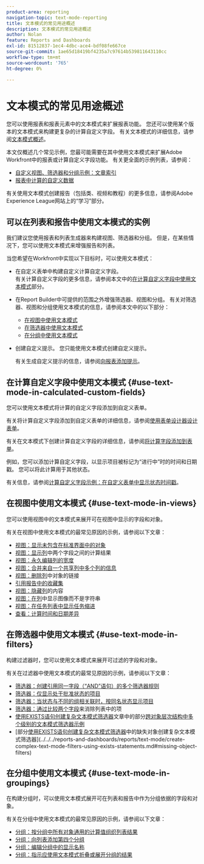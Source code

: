 ```yaml
---
product-area: reporting
navigation-topic: text-mode-reporting
title: 文本模式的常见用途概述
description: 文本模式的常见用途概述
author: Nolan
feature: Reports and Dashboards
exl-id: 81512837-1ec4-4dbc-ace4-bdf08fe667ce
source-git-commit: 1ae65d18419bf4235a7c97614b539811643110cc
workflow-type: tm+mt
source-wordcount: '765'
ht-degree: 0%

---
```


# 文本模式的常见用途概述

<!-- Audited: 1/2024 -->

<!--
<p data-mc-conditions="QuicksilverOrClassic.Draft mode">(NOTE: Alina: ***This is linked to Understanding Text Mode (article), and the TOC article for examples of various reporting elements)</p>
-->

您可以使用报表和报表元素中的文本模式来扩展报表功能。 您还可以使用某个版本的文本模式来构建更复杂的计算自定义字段。 有关文本模式的详细信息，请参阅[文本模式概述](../../../reports-and-dashboards/reports/text-mode/understand-text-mode.md)。

本文仅概述几个常见示例，您最可能需要在其中使用文本模式来扩展Adobe Workfront中的报表或计算自定义字段功能。 有关更全面的示例列表，请参阅：

* [自定义视图、筛选器和分组示例：文章索引](../../../reports-and-dashboards/reports/custom-view-filter-grouping-samples/custom-view-filter-grouping-samples.md)
* [报表中计算的自定义数据](../../../reports-and-dashboards/reports/calc-cstm-data-reports/calculated-custom-data-reports.md)

有关使用文本模式创建报告（包括类、视频和教程）的更多信息，请参阅Adobe Experience League网站上的“学习”部分。

<!--this link is outdated: 

For additional real-life text mode examples that other Workfront customers might have identified, visit the [Text Mode Reporting Discussions](https://one.workfront.com/s/topic/0TO0z000000cdHmGAI/text-mode-reporting?tabset-21363=3) tab in&nbsp; Adobe Workfront One or join the [Workfront Community](https://one.workfront.com/s/community) (requires logging in). &nbsp;

-->

## 可以在列表和报告中使用文本模式的实例

我们建议您使用报表和列表生成器来构建视图、筛选器和分组。 但是，在某些情况下，您可以使用文本模式来增强报告和列表。

当您希望在Workfront中实现以下目标时，可以使用文本模式：

* 在自定义表单中构建自定义计算自定义字段。\
  有关计算自定义字段的更多信息，请参阅本文中的[在计算自定义字段中使用文本模式](#use-text-mode-in-calculated-custom-fields)部分。
* 在Report Builder中可提供的范围之外增强筛选器、视图和分组。 有关对筛选器、视图和分组使用文本模式的信息，请参阅本文中的以下部分：

   * [在视图中使用文本模式](#use-text-mode-in-views)
   * [在筛选器中使用文本模式](#use-text-mode-in-filters)
   * [在分组中使用文本模式](#use-text-mode-in-groupings)

* 创建自定义提示。 您只能使用文本模式创建自定义提示。

  有关生成自定义提示的信息，请参阅[向报表添加提示](../../../reports-and-dashboards/reports/creating-and-managing-reports/add-prompt-report.md)。

## 在计算自定义字段中使用文本模式 {#use-text-mode-in-calculated-custom-fields}

您可以使用文本模式将计算的自定义字段添加到自定义表单。

有关将计算自定义字段添加到自定义表单的详细信息，请参阅[使用表单设计器设计表单](/help/quicksilver/administration-and-setup/customize-workfront/create-manage-custom-forms/form-designer/design-a-form/design-a-form.md)。

有关在文本模式下创建计算自定义字段的详细信息，请参阅[将计算字段添加到表单](/help/quicksilver/administration-and-setup/customize-workfront/create-manage-custom-forms/form-designer/design-a-form/add-a-calculated-field.md)。

例如，您可以添加计算自定义字段，以显示项目被标记为“进行中”时的时间和日期戳。 您可以将此计算用于其他状态。

有关信息，请参阅[计算自定义字段示例：在自定义表单中显示状态时间戳](../../../reports-and-dashboards/reports/calc-cstm-data-reports/example-status-timestamp-in-calculated-field.md)。

<!--
<ul data-mc-conditions="QuicksilverOrClassic.Draft mode">
<li><a href="#display-a-status-timestamp-in-a-custom-form" class="MCXref xref">Display a Status timestamp in a Custom Form</a> </li>
</ul>
-->

<!--
<div data-mc-conditions="QuicksilverOrClassic.Draft mode">
<p><strong>Display a Status timestamp in a Custom Form</strong></p> 
<p data-mc-conditions="QuicksilverOrClassic.Draft mode">(NOTE: This section used to be undrafted but replaced it with a standlone article. See new article: /Content/Reports and Dashboards/Reports/Calc Cstm Data-Reports/example-status-timestamp-in-calculated-field.htm)</p>
<p>The following calculated field displays the date when the specified object status was modified. </p>
<ol>
<li value="1">Navigate to a Custom form where you want to add the field.</li>
<li value="2">Click <strong>Calculated</strong> to add a calculated custom field to the form.<br></li>
<li value="3">Specify a <strong>Label</strong> for the Custom Field, for example: <i>Status Timestamp Custom Field</i>.</li>
<li value="4">(Optional) Click the <strong>Name</strong> field to update it. The Name of the field matches the Label you just entered by default. </li>
<li value="5">Click&nbsp;<strong>Done</strong>. </li>
<li value="6">Click <strong>Save+Close</strong>.</li>
<li value="7">Re-open the Custom Form, and click the new Status Timestamp Custom Field on the form.</li>
<li value="8"> In the <strong>Calculation</strong> field, specify the following calculation for your Custom Field:<br><pre>IF(Status='INP',IF(ISBLANK({DE:Status Timestamp Custom Field}),$$NOW,{DE:Status Timestamp Custom Field}),{DE:Status Timestamp Custom Field}) </pre>
<p data-mc-conditions="QuicksilverOrClassic.Draft mode">(NOTE:Alina: text should wrap here.)</p>
<note type="note">  You must always use the three letter key for the Status in this calculation.
<br>For more information about the keys for Statuses, see
<a href="../../../administration-and-setup/customize-workfront/creating-custom-status-and-priority-labels/create-or-edit-a-status.md" class="MCXref xref">Create or edit a status</a>.
</note></li>
<li value="9"> Click <strong>Save+Close</strong>.<br>You can then report on the Status Timestamp Custom Field, or use it in other calculations in reports or Custom Fields.<br> <note type="note">  If your status changes to INP, then another status, then back to INP, Workfront captures only the timestamp of the first change to INP.
</note><br></li>
</ol>
</div>
-->

## 在视图中使用文本模式 {#use-text-mode-in-views}

您可以使用视图中的文本模式来展开可在视图中显示的字段和对象。

有关在视图中使用文本模式的最常见原因的示例，请参阅以下文章：

* [视图：显示未包含在标准界面中的对象](../../../reports-and-dashboards/reports/custom-view-filter-grouping-samples/view-display-objects-not-in-standard-interface.md)
* [视图：显示列](../../../reports-and-dashboards/reports/custom-view-filter-grouping-samples/view-calculation-between-two-fields.md)中两个字段之间的计算结果
* [视图：永久编辑列的宽度](../../../reports-and-dashboards/reports/custom-view-filter-grouping-samples/view-edit-column-width-permanently.md)
* [视图：合并来自一个共享列中多个列的信息](../../../reports-and-dashboards/reports/custom-view-filter-grouping-samples/view-merge-columns.md)
* [视图：删除列](../../../reports-and-dashboards/reports/custom-view-filter-grouping-samples/view-remove-link-to-object.md)中对象的链接
* [引用报告中的收藏集](../../../reports-and-dashboards/reports/text-mode/reference-collections-report.md)
* [视图：隐藏列](../../../reports-and-dashboards/reports/custom-view-filter-grouping-samples/view-hide-column-content.md)的内容
* [视图：在列](../../../reports-and-dashboards/reports/custom-view-filter-grouping-samples/view-display-image-in-view.md)中显示图像而不是字符串
* [视图：在任务列表中显示任务缩进](../../../reports-and-dashboards/reports/custom-view-filter-grouping-samples/view-display-task-identations.md)
* [查看：计算时间和日期差异](../../../reports-and-dashboards/reports/custom-view-filter-grouping-samples/view-calculate-time-and-date-differences.md)

<!--
<div data-mc-conditions="QuicksilverOrClassic.Draft mode">
<p>The most common reason for using text mode in a view are: </p>
<ul>
<li><a href="#display-objects-that-are-not-included-in-the-standard-interface" class="MCXref xref">Display objects that are not included in the standard interface</a> </li>
<li><a href="#make-a-calculation-between-two-fields-in-a-column" class="MCXref xref">Make a calculation between two fields in a column</a> </li>
<li><a href="#edit-the-width-of-a-column-permanently" class="MCXref xref">Edit the width of a column permanently</a> </li>
<li>
<div>
<h2>Access requirements</h2>
<p>You must have the following access to perform the steps in this article:</p>
<table style="table-layout:auto">
<col>
<col>
<tbody>
<tr>
<td role="rowheader">Adobe Workfront plan*</td>
<td> <p>Any</p> </td>
</tr>
<tr>
<td role="rowheader">Adobe Workfront license*</td>
<td> <p>Plan </p> </td>
</tr>
<tr>
<td role="rowheader">Access level configurations*</td>
<td> <p>Edit access to Filters, Views, Groupings</p> <p>Edit access to&nbsp;Reports,&nbsp;Dashboards,&nbsp;Calendars to create a view in a report</p> <note type="note">
If you still don't have access, ask your Workfront administrator if they set additional restrictions in your access level. For information on how a Workfront administrator can modify your access level, see
<a href="../../../administration-and-setup/add-users/configure-and-grant-access/create-modify-access-levels.md" class="MCXref xref">Create or modify custom access levels</a>.
</note> </td>
</tr>
<tr>
<td role="rowheader">Object permissions</td>
<td> <p>Manage permissions to a report to create or edit a view in a report</p> <p>Manage permissions to a view to edit it</p> <p>For information on requesting additional access, see <a href="../../../workfront-basics/grant-and-request-access-to-objects/request-access.md" class="MCXref xref">Request access to objects </a>.</p> </td>
</tr>
</tbody>
</table>
<p>*To find out what plan, license type, or access you have, contact your Workfront administrator.</p>
</div> </li>
<li><a href="#edit-the-width-of-a-column-permanently" class="MCXref xref">Edit the width of a column permanently</a> </li>
<li><a href="#merge-multiple-columns-into-a-single-column" class="MCXref xref">Merge multiple columns into a single column</a> </li>
<li><a href="#remove-a-link-to-an-object-from-the-view" class="MCXref xref">Remove a link to an object from the view</a> </li>
<li><a href="#display-a-collection-in-a-view" class="MCXref xref">Display a collection in a view</a> </li>
<li><a href="#hide-the-content-of-a-column-in-a-view" class="MCXref xref">Hide the content of a column in a view</a> </li>
<li><a href="#display-an-image-in-a-view" class="MCXref xref">Display an image in a view</a> </li>
<li><a href="#display-task-indentations-in-a-view" class="MCXref xref">Display task indentations in a view</a> </li>
<li><a href="#calculate-time-and-date-differences" class="MCXref xref">Calculate time and date differences</a> </li>
</ul>
</div>
-->

<!--
<div data-mc-conditions="QuicksilverOrClassic.Draft mode">
<p><strong>Display objects that are not included in the standard interface</strong></p>
<p data-mc-conditions="QuicksilverOrClassic.Draft mode">(NOTE: see new article: /Content/Reports and Dashboards/Reports/Custom View Filter Grouping Samples/view-display-objects-not-in-standard-interface.htm)</p>
<p>You can display objects in a view that are not included in the standard mode interface. Some objects can be included in a view only by referencing them via text mode.<br>You can know which fields can be included in a view in either of the following ways:</p>
<ul>
<li>Use the <a href="../../../wf-api/general/api-explorer.md" class="MCXref xref">API Explorer</a> to discover other objects that can be referenced via text mode.<br>Not all the fields documented in the API Explorer are valid fields for text mode. Some fields are only reportable through the API.</li>
<li>A column or field name is not available in the standard mode interface, but the column or field ID is. Most objects that have a column or field ID also have a corresponding column or field name. However, in some cases, only the ID is displayed in the standard mode Interface. You can use text mode to include the column or field name in a view by replacing the <strong>fieldnameID</strong> with the <strong>fieldname:name</strong>.<br>For example, in the standard mode interface, the <strong>Sponsor ID</strong> field is available for a project, but the <strong>Sponsor Name</strong> field is not. You can use text mode to display the <strong>Sponsor Name</strong>, if you switch the <strong>Sponsor ID</strong> column to text mode and replace the text in the column with:<br><pre>valuefield=project:sponsor:name<br>querysort=project:sponsor:name<br>valueformat=HTML<br>displayname=Project Sponsor Name<br>linkedname=project<br>namekey=view.relatedcolumn<br>namekeyargkey.0=project<br>namekeyargkey.1=sponsorID</pre></li>
</ul>
<p><strong>Make a calculation between two fields in a column</strong></p> 
<p data-mc-conditions="QuicksilverOrClassic.Draft mode">(NOTE: see new article: /Content/Reports and Dashboards/Reports/Custom View Filter Grouping Samples/column-calculation-between-two-fields.htm)</p>
<p>For example, if you want to find out the number of week days that elapsed between two dates, you can use text mode syntax and data expressions to calculate this difference.<br>For example, we want to calculate the week day difference between the Planned Completion Date and the Actual Completion Date of a task.<br>To do this, you can add a new column to a task view, and <strong>Switch to Text Mode</strong>. In the <strong>Click to edit text</strong> dialog box, paste the following text: </p>
<pre>displayname=Week Day Difference<br>textmode=true<br>valueexpression=WEEKDAYDIFF({plannedCompletionDate},{actualCompletionDate})<br>valueformat=HTML</pre>
<p>You can use any other two dates in this calculation (Actual Start, Actual Completion, Projected Start, Projected Completion, etc).<br>For more information about calculated data expressions, see <a href="../../../reports-and-dashboards/reports/calc-cstm-data-reports/calculated-data-expressions.md" class="MCXref xref">Overview of calculated data expressions</a>.</p>
<p><strong>Edit the width of a column permanently</strong></p> 
<p data-mc-conditions="QuicksilverOrClassic.Draft mode">(NOTE: see new article: /Content/Reports and Dashboards/Reports/Custom View Filter Grouping Samples/column-edit-column-width-permanently.htm) </p>
<p>You can permanently change the width of a column by using these lines in the text mode of the column:</p>
<pre>width=200<br>usewidths=true</pre>
<p>For the <strong>width</strong> line, specify any number (in pixels), according to how wide you want the column to display in the report.</p>
<p><strong>Merge multiple columns into a single column</strong></p> 
<p data-mc-conditions="QuicksilverOrClassic.Draft mode">(NOTE: see new article: /Content/Reports and Dashboards/Reports/Custom View Filter Grouping Samples/view--merge-columns.htm)</p>
<ul>
<li> <p><a href="#merge-data-from-two-columns-with-a-line-break" class="MCXref xref">Merge data from two columns with a line break </a> </p> </li>
<li> <p><a href="#merge-data-from-two-columns-with-no-line-break" class="MCXref xref">Merge data from two columns with no line break </a> </p> </li>
</ul>
<h4 id="merge-data-from-two-columns-with-a-line-break">Merge data from two columns with a line break </h4>
<p>Do the following to share the data from multiple columns to display it in one common column with a line break between the values from each column:</p>
<ol>
<li value="1"> <p>Add a third column between the two columns you want to merge. </p> </li>
<li value="2"> <p>Add the following code in the middle column: </p> <p><pre>value=<br></pre><pre>valueformat=HTML</pre><pre>width=1</pre><pre>sharecol=true</pre> </p> </li>
<li value="3"> <p>Add the following text to the first column:</p> <p><code>sharecol=true</code> </p> </li>
</ol>
</div>
-->

<!--
<div data-mc-conditions="QuicksilverOrClassic.Draft mode">
<h4 id="merge-data-from-two-columns-with-no-line-break">Merge data from two columns with no line break </h4>
<p>You can share the data from multiple separate columns to display it in one column with no breaks or spaces between the values from each column. </p>
<p>To do this:</p>
<ol>
<li value="1"> <p>Add the following text to the first column:</p> <p><code>sharecol=true</code> </p> </li>
</ol> <note type="note">  Consider the following when using shared columns:
<ul>
<li>The <code>valueformat=HTML</code> line is mandatory in a shared column. Otherwise, the columns contain no information (they will be blank) when the report is exported from Workfront.</li>
<li>Conditional formatting may not be supported in merged columns.</li>
<li>Columns with the <strong>viewalias</strong> attribute can limit the amount of columns that you can merge. To avoid these limits, avoid using the <strong>viewalias</strong> attribute. If you must include the <strong>viewalias</strong> attribute in a column, make sure that they are the last item listed in the column.</li>
</ul>
</note>
<p><strong>Remove a link to an object from the view</strong></p> 
<p data-mc-conditions="QuicksilverOrClassic.Draft mode">(NOTE: see this new article: /Content/Reports and Dashboards/Reports/Custom View Filter Grouping Samples/column-remove-link-to-object.htm)</p>
<p>Some objects that you display in a view are links to the Details page of the object, by default. For example, the column that displays the Name of a project is a link to the project; the column that displays the Name of a user is a link to the user profile page.</p>
<p>You can remove this link using text mode.<br>For example, to remove the link to a task in a project report, you may use the following text mode in a column:</p>
<pre>displayname=Task Name<br>linkedname=direct<br>namekey=name<br>querysort=name<br>textmode=true<br>valueexpression={name}<br>valueformat=Compound</pre> <note type="note">  You can use similar code for other objects, and just replace the
<strong>valuefield</strong> line of the code with
<strong>valueexpression</strong>. This removes the link from the view.
</note>
<p><strong>Display a collection in a view</strong></p> 
<p data-mc-conditions="QuicksilverOrClassic.Draft mode">(NOTE: this already has its own article, maybe just list the other article in the TOC of the example) </p>
<p>Display a collection in a report view. A collection is a list of objects that are linked to one other object.<br>For information about displaying a collection in a report view, see the "Reference collections in a View of a report" section in the article <a href="../../../reports-and-dashboards/reports/text-mode/reference-collections-report.md" class="MCXref xref">Reference collections in a report</a>.</p>
<p><strong>Hide the content of a column in a view</strong></p> 
<p data-mc-conditions="QuicksilverOrClassic.Draft mode">(NOTE: see new article: /Content/Reports and Dashboards/Reports/Custom View Filter Grouping Samples/column-hide-column-content.htm) </p>
<p>You can build a column in a view for purposes of sorting the view by a certain field, but you can use text mode to hide the information inside the column from displaying in the view. In this case, the object in the column helps sort the view, but the information of that object does not display in the view.</p>
<p>For example, to hide the Task Number column in a task report, replace the text in the Task Number column with the following:</p>
<pre><strong>displayname=</strong>linkedname=direct<br>querysort=taskNumber<br>sortOrder=1<br>sortType=asc<br>textmode=true<br><strong>value=</strong>valueformat=int<br><strong>width=0</strong></pre>
<p>The important changes in this code which make the column hidden are:</p>
<ul>
<li><code>displayname</code>: This line must be blank.</li>
<li><code>valuefield</code>: This has been replaced by <em>value</em>, and must be blank.</li>
<li><code>width</code>: Depending on the field, this must have a value of <i>0</i> or <i>1</i>.</li>
</ul> <note type="note">  
<ul>
<li>You can use hidden columns to sort by a certain object that you do not want to display in the view.<br>For example, you can sort by Task Number in a task view in the example provided above, and hide the Task Number information from the view.</li>
<li>When you hide a column, note that the information in the column is hidden, but the column still exists in the view.</li>
</ul>
</note>
</div>
-->

<!--
<div data-mc-conditions="QuicksilverOrClassic.Draft mode">
<p><strong>Display an image in a view</strong></p>
<p data-mc-conditions="QuicksilverOrClassic.Draft mode">(NOTE: see new article: /Content/Reports and Dashboards/Reports/Custom View Filter Grouping Samples/column-display-image-in-view.htm) </p>
<p>You can replace the name of an object in a view with an image.</p> <note type="note">  Images appear in their actual resolution so try to use small images. This example is for projects, but it applies to any object with a
<strong>URL</strong> field. You can add it to any column to replace the value of the column with an image.
</note>
<p>To replace the name of a project in a project view with an image:</p>
<ol>
<li value="1"> <p>Ensure that you have an image that is stored on a server accessible from Workfront.</p> <note type="tip">
Avoid using images that are uploaded to Workfront. Because images stored in Workfront are not publicly available and have an access key that expires after a period of time, these images stop displaying in the view over time.
</note> </li>
<li value="2">  Go to a project, click the <strong>More</strong> menu <img src="assets/more-icon-45x33.png" style="width: 45;height: 33;"> next to the name of the project, then click <strong>Edit</strong>.  </li>
<li value="3">In the <strong>URL</strong> field, add the link to the image.</li>
<li value="4">Navigate to a project view in a list or report and customize the view.</li>
<li value="5">Click the header of the column for the <strong>Project Name</strong>, then click <strong>Switch to Text Mode</strong>.</li>
<li value="6">Add the following code to the column to the existing code:<br><pre>displayname=Link Project<br>image.name=Link Project<br>image.valuefield=URL<br>link.linkproperty.0.name=projectID<br>link.linkproperty.0.value=ID<br>link.lookup=link.edit<br>link.page=/view<br>link.valuefield=objCode<br>link.valueformat=val<br>textmode=true<br>type=image<br>valueformat=</pre> The image you selected replaces the Project Name in the project view.</li>
<li value="7">Click <strong>Save View</strong>.</li>
</ol>
</div>
-->

<!--
<div data-mc-conditions="QuicksilverOrClassic.Draft mode">
<p><strong>Display task indentations in a view</strong></p>
<p data-mc-conditions="QuicksilverOrClassic.Draft mode">(NOTE:new article to replace this: /Content/Reports and Dashboards/Reports/Custom View Filter Grouping Samples/view-display-task-identations.htm) </p>
<p>Add this code to the Task Name column in a task view, to display the tasks indented according to the Work Breakdown Structure of the project:</p>
<pre>valueexpression=IF({indent}<1,{name},IF({indent}<2,CONCAT(' - ',{name}),IF({indent}<3,CONCAT(' - - ',{name}),IF({indent}<4,CONCAT(' - - - ',{name}),CONCAT(' - - - - ',{name}))))) </pre>
<p>This adds up to four dashes before the task name to indicate the position of the child task. </p>
<p><strong>Calculate time and date differences</strong></p>
<p data-mc-conditions="QuicksilverOrClassic.Draft mode">(NOTE: replace with this article: /Content/Reports and Dashboards/Reports/Custom View Filter Grouping Samples/view-calculate-time-and-date-differences.htm ----- add to the toc article--- hide this content in this article) </p>
<note type="important">  You cannot calculate the time and date difference in Workfront between two different objects of the same kind. For example, you cannot calculate the time and date difference between two dates on two different projects, tasks, or issues.
</note>
<p>You can only calculate the difference between the following:</p>
<ul>
<li><a href="#calculate-the-time-and-date-difference-between-two-date-fields-on-the-same-object" class="MCXref xref">Calculate the time and date difference between two date fields on the same object</a> </li>
<li><a href="#calculate-the-time-and-date-difference-between-the-field-on-an-object-and-another-field-on-the-parent-object" class="MCXref xref">Calculate the time and date difference between the field on an object and another field on the parent object</a> </li>
</ul>
<h4 id="calculate-the-time-and-date-difference-between-two-date-fields-on-the-same-object"><strong>Calculate the time and date difference between two date fields on the same object</strong> </h4>
<p>For example, to calculate the difference between the Planned Completion Date and the Actual Completion Date of a task add the following column to a task report:</p>
<pre>displayname=Planned-Actual Completion Date<br>linkedname=direct<br>querysort=plannedCompletionDate<br>textmode=true<br>valueexpression=ROUND(DATEDIFF({plannedCompletionDate},{actualCompletionDate}),2)<br>valueformat=HTML</pre>
<p>The result displays in days. The timestamp on the date field is also taken into account, and the number of days might be followed by decimals if the timestamps don't match.</p>
<h4 id="calculate-the-time-and-date-difference-between-the-field-on-an-object-and-another-field-on-the-parent-object"><strong>Calculate the time and date difference between the field on an object and another field on the parent object</strong> </h4>
<p>For a list of objects and their parents, see the "Understanding the Interdependency and Hierarchy of Objects" section in <a href="../../../workfront-basics/navigate-workfront/workfront-navigation/understand-objects.md" class="MCXref xref">Understand objects in Adobe Workfront</a>.<br>For example, you can calculate the difference between the Planned Completion Date of a task and the Planned Completion Date of its parent task, or of the project that the task is on.</p>
<ul>
<li>Add the following column to a task view or report to calculate the difference between the Planned Completion Date of the task and that of the parent task:<br><pre>valueexpression=ROUND(DATEDIFF({plannedCompletionDate},{parent}.{plannedCompletionDate}),2)<br>textmode=true<br>valueformat=HTML<br>displayname=Parent Planned Completion - Planned Completion</pre></li>
<li>Add the following column to a task view or report to calculate the difference between the Planned Completion Date of the task and that of the project:<br><pre>displayname=Project Planned Completion - Planned Completion<br>textmode=true<br>valueexpression=ROUND(DATEDIFF({plannedCompletionDate},{project}.{plannedCompletionDate}),2)<br>valueformat=HTML</pre></li>
</ul>
</div>
-->

## 在筛选器中使用文本模式 {#use-text-mode-in-filters}

<!--
<p data-mc-conditions="QuicksilverOrClassic.Draft mode">(NOTE: replace all these links with the link to the actual articles; --- hide all the sections below)</p>
-->

构建过滤器时，您可以使用文本模式来展开可过滤的字段和对象。

有关在过滤器中使用文本模式的最常见原因的示例，请参阅以下文章：

* [筛选器：创建引用同一字段（“AND”语句）的多个筛选器规则](../../../reports-and-dashboards/reports/custom-view-filter-grouping-samples/filter-refrence-the-same-field-multiple-times.md)
* [筛选器：仅显示处于批准状态的项目](../../../reports-and-dashboards/reports/custom-view-filter-grouping-samples/filter-for-items-in-approval-status.md)
* [筛选器：当状态与不同的组相关联时，按同名状态显示项目](../../../reports-and-dashboards/reports/custom-view-filter-grouping-samples/filter-same-name-statuses-from-different-groups.md)
* [筛选器：通过比较两个字段](../../../reports-and-dashboards/reports/custom-view-filter-grouping-samples/filter-items-by-comparing-two-fields.md)来消除列表中的项
* [使用EXISTS语句创建复杂文本模式筛选器](../../../reports-and-dashboards/reports/text-mode/create-complex-text-mode-filters-using-exists-statements.md)文章中的部分[跨对象层次结构中多个级别的文本模式筛选器示例](../../../reports-and-dashboards/reports/text-mode/create-complex-text-mode-filters-using-exists-statements.md#examples)
* [部分[使用EXISTS语句创建复杂文本模式筛选器](../../../reports-and-dashboards/reports/text-mode/create-complex-text-mode-filters-using-exists-statements.md)中的缺失对象创建复杂文本模式筛选器](../../../reports-and-dashboards/reports/text-mode/create-complex-text-mode-filters-using-exists-statements.md#missing-object-filters)

<!--
<div data-mc-conditions="QuicksilverOrClassic.Draft mode">
<p>The most common reasons for using text mode in a filter are:</p>
<p data-mc-conditions="QuicksilverOrClassic.Draft mode">(NOTE: previous content that was drafted when it was replaced by standalone articles linked above) </p>
<ul>
<li> <p><a href="#create-multiple-filter-rules-that-reference-the-same-field" class="MCXref xref">Create multiple Filter Rules that reference the same field</a> </p> </li>
<li> <p><a href="#filter-for-items-in-an-approval-status" class="MCXref xref">Filter for items in an approval status</a> </p> </li>
<li> <p><a href="#filter-for-items-by-same-name-statuses-when-the-statuses-are-associated-with-different-groups" class="MCXref xref">Filter for items by same-name statuses when the statuses are associated with different groups</a> </p> </li>
<li> <p><a href="#filter-items-by-comparing-two-fields" class="MCXref xref">Filter items by comparing two fields</a> </p> </li>
<li> <p><a href="#create-complex-text-mode-filters-that-span-multiple-levels-in-the-object-hierarchy">Creating Complex Text-Mode Filters that Span Multiple Levels in the Object Hierarchy</a> </p> </li>
<li> <p><a href="#create-complex-text-mode-filters-for-missing-objects">Creating Complex Text-Mode Filters for Missing Objects</a> </p> </li>
</ul>
<p><strong>Create multiple Filter Rules that reference the same field</strong></p>
<p data-mc-conditions="QuicksilverOrClassic.Draft mode">(NOTE: replace content with a link to here: /Content/Reports and Dashboards/Reports/Custom View Filter Grouping Samples/filter-refrence-the-same-field-multiple-times.htm) </p>
<p>In the standard mode interface, when attempting to create multiple filters that reference the same field (using the AND qualifier), one of the filters is deleted when you save the report and exit the report builder.<br>For example, Workfront does not allow you to save the following filter rules using the standard mode interface:<br>Task Name > Contains > Green<br>Task Name > Does Not Contain > Red<br>However, you can create these filters using text mode:</p>
<pre>name=green<br>name_Mod=cicontains<br>AND:1:name=red<br>AND:1:name_Mod=cinotcontains</pre>
<p><strong>Filter for items in an approval status</strong></p>
<p data-mc-conditions="QuicksilverOrClassic.Draft mode">(NOTE: replace this with a link to this: /Content/Reports and Dashboards/Reports/Custom View Filter Grouping Samples/filter-for-items-in-approval-status.htm--- hide the content from here) </p>
<p>To display only items in a certain status which is currently in Pending Approval:</p>
<ol>
<li value="1">Go to the filter you want to customize for a list of projects, for example.<br>This works the same for any other object with an approval status.</li>
<li value="2">Add a<strong>Filter Rule</strong> for the <strong>Status</strong> field of the object of your list.<br>For example, in a project report, add <strong>Status Equal Planning</strong>, if you want to display only projects which are in a status of <strong>Planning - Pending Approval</strong>.</li>
<li value="3">Click <strong>Switch to Text Mode</strong>.</li>
<li value="4">Modify the <em>status</em> line by adding a <strong>:A</strong> to the three letter key of the status:<br><pre>status=PLN:A<br>status_Mod=in</pre></li>
<li value="5">Click <strong>Save Filter</strong>.<br>You can use the same steps to filter for all statuses of all objects that could be associated with an approval process.</li>
</ol>
<p><strong>Filter for items by same-name statuses when the statuses are associated with different groups</strong></p> 
<p data-mc-conditions="QuicksilverOrClassic.Draft mode">(NOTE: link to this article: /Content/Reports and Dashboards/Reports/Custom View Filter Grouping Samples/filter-same-name-statuses-from-different-groups.htm) </p>
<p>You can have a task status assigned to Group A named <em>New Status</em> with the three-letter key <em>NST</em>. You may have another task status assigned to Group B also named <em>New Status</em> with the three-letter key <em>NES.</em> Although the names for the two statuses can be identical, the three letter code is always unique.<br>For more information about group statuses, see <a href="../../../administration-and-setup/manage-groups/manage-group-statuses/create-or-edit-a-group-status.md" class="MCXref xref">Create or edit a group status</a>.<br>To distinguish between the two statuses in our example you can modify the text mode of the filter applied to a task list to ensure items in both statuses are identified:</p>
<ol>
<li value="1">Go to the filter you want to customize for a list of tasks, for example.<br>This works the same for projects and issues, as well.</li>
<li value="2">Add a<strong>Filter Rule</strong> for the <strong>Status</strong> field of the object of your list.<br>For example, in a task report, add <strong>Status Equal New Status</strong>, if you want to display only tasks which are in a status of <strong>New Status</strong>.<br>Notice that you have only one option for a status named New Status.</li>
<li value="3">Click <strong>Switch to Text Mode</strong>.<br>The following code should display:<br><pre xml:space="preserve">status=NST<br>status_Mod=in </pre><note type="note">
Only one status displays here. The status line displays one of the three-letter keys for one of the statuses.
</note></li>
<li value="4">Add the following two lines of code to add the status that is missing from the filter:<br><pre>status=NST<br>status_Mod=in<br>OR:1:status=NES<br>OR:1:status_Mod=in</pre></li>
<li value="5">Click <strong>Save Filter</strong>.</li>
</ol>
<p><strong>Filter items by comparing two fields</strong></p>
<p data-mc-conditions="QuicksilverOrClassic.Draft mode">(NOTE: replace this and hide, the new article is: /Content/Reports and Dashboards/Reports/Custom View Filter Grouping Samples/filter-items-by-comparing-two-fields.htm)</p>
<p>For example, you can display only tasks where the Actual Completion Date of the task is greater than the Planned Completion Date:</p>
<ol>
<li value="1">Go to the filter you want to customize on a task list, for example.</li>
<li value="2">Click <strong>Add Filter Rule</strong> for the <strong>Actual Completion Date</strong> field.</li>
<li value="3">Click <strong>Switch to Text Mode</strong>.</li>
<li value="4">Replace the text with the following code:<br><pre>actualCompletionDate=FIELD:plannedCompletionDate<br>actualCompletionDate_Mod=gt</pre></li>
<li value="5">Click <strong>Save Filter</strong>.</li>
</ol>
<p><strong>Create complex Text Mode filters that span multiple levels in the object hierarchy</strong></p>
<p data-mc-conditions="QuicksilverOrClassic.Draft mode">(NOTE: Alina - links in this section and the following one are correct.)&nbsp;</p>
<p>Using EXISTS statements in the text mode interface, you can filter for objects that are removed from the filter object by more than two levels of hierarchy.</p>
<p>For information about filtering across multiple levels of object hierarchy, see the section <a href="../../../reports-and-dashboards/reports/text-mode/create-complex-text-mode-filters-using-exists-statements.md#examples" class="MCXref xref">Examples of text mode filters that span multiple levels in the object hierarchy</a> in the article <a href="../../../reports-and-dashboards/reports/text-mode/create-complex-text-mode-filters-using-exists-statements.md" class="MCXref xref">Create complex Text Mode filters using EXISTS statements</a>.</p>
<p><strong>Create complex Text Mode filters for missing objects</strong></p>
<p>Using EXISTS statements in the text mode interface, you can filter for objects that are missing. For example, you can display a list of users who did not log time in Workfront within a certain period of time or a list of custom fields that are not associated with any custom forms.</p>
<p>For information about filtering for missing objects, see the section <a href="../../../reports-and-dashboards/reports/text-mode/create-complex-text-mode-filters-using-exists-statements.md#missing-object-filters" class="MCXref xref">Create complex text mode filters for missing objects</a> in the article <a href="../../../reports-and-dashboards/reports/text-mode/create-complex-text-mode-filters-using-exists-statements.md" class="MCXref xref">Create complex Text Mode filters using EXISTS statements</a>.</p>
</div>
-->

## 在分组中使用文本模式 {#use-text-mode-in-groupings}

<!--
<p data-mc-conditions="QuicksilverOrClassic.Draft mode">(NOTE: replace all these links with the link to the actual articles; --- hide all the sections below)</p>
-->

在构建分组时，可以使用文本模式展开可在列表和报告中作为分组依据的字段和对象。

有关在分组中使用文本模式的最常见原因的示例，请参阅以下文章：

* [分组：按分组中所有对象通用的计算值组织列表结果](../../../reports-and-dashboards/reports/custom-view-filter-grouping-samples/grouping-by-calculated-common-values.md)
* [分组：向列表添加第四个分组](../../../reports-and-dashboards/reports/custom-view-filter-grouping-samples/grouping-add-fourth-grouping.md)
* [分组：编辑分组中的显示名称](../../../reports-and-dashboards/reports/custom-view-filter-grouping-samples/grouping-rename-grouping.md)
* [分组：指示应使用文本模式折叠或展开分组的结果](../../../reports-and-dashboards/reports/custom-view-filter-grouping-samples/grouping-collapsed-or-expanded-results.md)

<!--
<div data-mc-conditions="QuicksilverOrClassic.Draft mode">
<p>The most common reasons for using text mode in a grouping are:</p> 
<p data-mc-conditions="QuicksilverOrClassic.Draft mode">(NOTE: drafted this content when the standalone articles that replaced these sections were turned live) </p>
<ul>
<li><a href="#group-results-by-a-calculated-value-common-to-all-objects-in-the-grouping" class="MCXref xref">Group results by a calculated value common to all objects in the grouping</a> </li>
<li><a href="#add-a-fourth-grouping-in-a-standard-report" class="MCXref xref">Add a fourth grouping in a standard report</a> </li>
<li><a href="#rename-a-grouping" class="MCXref xref">Rename a Grouping</a> </li>
<li data-mc-conditions="QuicksilverOrClassic.Quicksilver"><a href="#indicate-whether-the-results-in-a-grouping-should-be-collapsed-or-expanded" class="MCXref xref">Indicate whether the results in a Grouping should be collapsed or expanded</a> </li>
</ul>
<p><strong>Group results by a calculated value common to all objects in the grouping</strong></p> 
<p data-mc-conditions="QuicksilverOrClassic.Draft mode">(NOTE: hide this and see this article instead: /Content/Reports and Dashboards/Reports/Custom View Filter Grouping Samples/grouping-by-calculated-common-values.htm) </p>
<p>For example, you might want to view your tasks grouped by Percent Complete in ranges of 0-25, 26-50, 51-75, 75-99, and 100. Doing so would require using text mode for your grouping.<br>The grouping that you want to use for this example is:</p> 
<p data-mc-conditions="QuicksilverOrClassic.Draft mode">(NOTE:&nbsp;Alina: this should wrap within the page margins)</p>
<pre>textmode=true<br>group.0.valueexpression=IF({percentComplete}>=0&&{percentComplete}<=25,'0-25%',IF({percentComplete}>25&&{percentComplete}<=50,'26-50%',IF({percentComplete}>50&&{percentComplete}<=75,'51-75%',IF({percentComplete}>75&&{percentComplete}<=100,'76-100%',''))))<br>group.0.linkedname=direct<br>group.0.valueformat=doubleAsString<br>group.0.namekey=percentComplete</pre>
<p><strong>Add a fourth grouping in a standard report</strong></p>
<p data-mc-conditions="QuicksilverOrClassic.Draft mode">(NOTE: hide and replace this with: /Content/Reports and Dashboards/Reports/Custom View Filter Grouping Samples/grouping-add-fourth-grouping.htm)&nbsp;</p>
<p>You can have four groupings in a matrix report. For more information about matrix reports, see <a href="../../../reports-and-dashboards/reports/creating-and-managing-reports/create-matrix-report.md" class="MCXref xref">Create a matrix report</a>.<br>You can only have three groupings in a standard report through the standard interface. To add a fourth grouping in a standard report, you must use text mode.<br><img src="assets/four-groupings-in-a-standard-report-350x59.png" alt="Four_groupings_in_a_standard_report.png" style="width: 350;height: 59;"><br>For example, you have a task report which is grouped by Project Name, Progress Status and Planned Completion Date. You want to add a fourth grouping, for Assigned To Name. You can do that, with the following code inside your grouping builder:</p>
<pre>group.0.linkedname=project<br>group.0.namekey=view.relatedcolumn<br>group.0.namekeyargkey.0=project<br>group.0.namekeyargkey.1=name<br>group.0.valuefield=project:name<br>group.0.valueformat=string<br>group.1.enumclass=com.attask.common.constants.ProgressStatusEnum<br>group.1.enumtype=TASK<br>group.1.linkedname=direct<br>group.1.namekey=progressStatus<br>group.1.type=enum<br>group.1.valuefield=progressStatus<br>group.1.valueformat=val<br>group.2.groupdatesby=WY<br>group.2.linkedname=direct<br>group.2.namekey=plannedCompletionDate<br>group.2.notime=false<br>group.2.valuefield=plannedCompletionDate<br>group.2.valueformat=atDateAsWeekString<br>group.3.valuefield=assignedTo:name<br>group.3.valueformat=HTML<br>textmode=true</pre>
<p><strong>Rename a Grouping</strong></p>
<p data-mc-conditions="QuicksilverOrClassic.Draft mode">(NOTE: hide here and this is the new article: /Content/Reports and Dashboards/Reports/Custom View Filter Grouping Samples/grouping-rename-grouping.htm) </p>
<p>You can rename groupings to something more familiar to your users. To do that, you can do one of the following in a grouping:</p>
<ol>
<li value="1">When customizing a grouping, click <strong>Switch to Text Mode</strong>.</li>
<li value="2">Remove all the lines in the text mode interface of the grouping that have the word "name" in them, then add the line: <pre>group.0.name=Your Value</pre> You can also leave the <code>group.0.name</code> line blank, in which case the grouping shows the name of the value you are grouping by.<br>Or</li>
<li value="3">Add the following line to the existing text mode code in a Grouping:<br><pre>group.0.displayname=Your Value</pre>
<p data-mc-conditions="QuicksilverOrClassic.Draft mode">(NOTE: Alina: maybe add a screen shot here?) </p>
</li>
</ol>
<div data-mc-conditions="QuicksilverOrClassic.Quicksilver">
<p><strong>Indicate whether the results in a Grouping should be collapsed or expanded</strong></p>
<p data-mc-conditions="QuicksilverOrClassic.Draft mode">(NOTE: hide this and its own article: /Content/Reports and Dashboards/Reports/Custom View Filter Grouping Samples/grouping-collapsed-or-expanded-results.htm) </p>
<p>You can indicate whether the results in a grouping should display collapsed or expanded in a list or report. The results in a grouping display expanded, by default. For information about creating a grouping, see <a href="../../../reports-and-dashboards/reports/reporting-elements/create-groupings.md" class="MCXref xref">Create groupings in Adobe Workfront</a>.</p>
<ol>
<li value="1">When customizing a grouping, click <strong>Switch to Text Mode</strong>.</li>
<li value="2"> <p>Add the code for your custom grouping, then add the following line for a first-level grouping:</p> <p><code>group.0.iscollapsed=true</code> to display the grouping collapsed</p> <p>Or</p> <p><code>group.0.iscollapsed=false</code> to display the grouping expanded.</p> </li>
<li value="3"> <p>Click <strong>Done</strong>, then <strong>Save Grouping</strong> when you modify the grouping in a list.</p> <p>Or </p> <p>Click <strong>Done</strong>, then <strong>Save + Close</strong> when you modify the grouping in a report.</p> </li>
</ol> <note type="tip">  
<ul>
<li>When you manually adjust groupings when viewing a list, Workfront remembers your manual preference until you log out. When you log back in, the list displays according to this setting.</li>
<li>The results of a grouping always display expanded after accessing them from a chart element.
<MadCap:conditionalText data-mc-conditions="QuicksilverOrClassic.Draft mode">
(NOTE: the tips repeat in the Create groupings to organize results article, Understanding text mode, Edit groupings to organize reports, Create a Custom Report)
</MadCap:conditionalText>
</li>
</ul>
</note>
</div>
</div>
-->

<!--
<div data-mc-conditions="QuicksilverOrClassic.Draft mode">
<h2>Examples of views, filters, and groupings built in text mode</h2>
<p>You can use the text mode of complex views, filters and groupings which have been built by Workfront.</p>
<p>For more examples of already built text mode views, groupings and filters, see <a href="../../../reports-and-dashboards/reports/custom-view-filter-grouping-samples/custom-view-filter-grouping-samples.md" class="MCXref xref">Custom View, Filter, and Grouping samples</a>.</p>
</div>
-->
